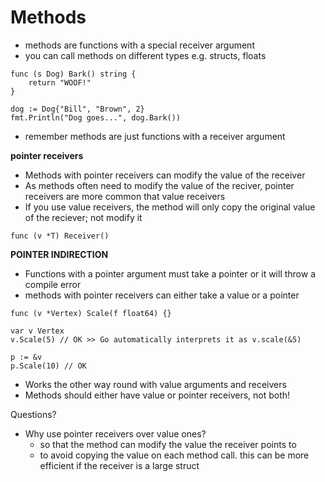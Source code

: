 # Methods
- methods are functions with a special receiver argument
- you can call methods on different types e.g. structs, floats
```
func (s Dog) Bark() string {
    return "WOOF!"
}

dog := Dog{"Bill", "Brown", 2}
fmt.Println("Dog goes...", dog.Bark())
```
- remember methods are just functions with a receiver argument

**pointer receivers**
- Methods with pointer receivers can modify the value of the receiver
- As methods often need to modify the value of the reciver, pointer receivers are more common that value receivers
- If you use value receivers, the method will only copy the original value of the reciever; not modify it
```
func (v *T) Receiver()
```

**POINTER INDIRECTION**
- Functions with a pointer argument must take a pointer or it will throw a compile error
- methods with pointer receivers can either take a value or a pointer
```
func (v *Vertex) Scale(f float64) {}

var v Vertex
v.Scale(5) // OK >> Go automatically interprets it as v.scale(&5)

p := &v
p.Scale(10) // OK
```
- Works the other way round with value arguments and receivers
- Methods should either have value or pointer receivers, not both!

Questions?
- Why use pointer receivers over value ones?
    * so that the method can modify the value the receiver points to
    * to avoid copying the value on each method call. this can be more efficient if the receiver is a large struct

